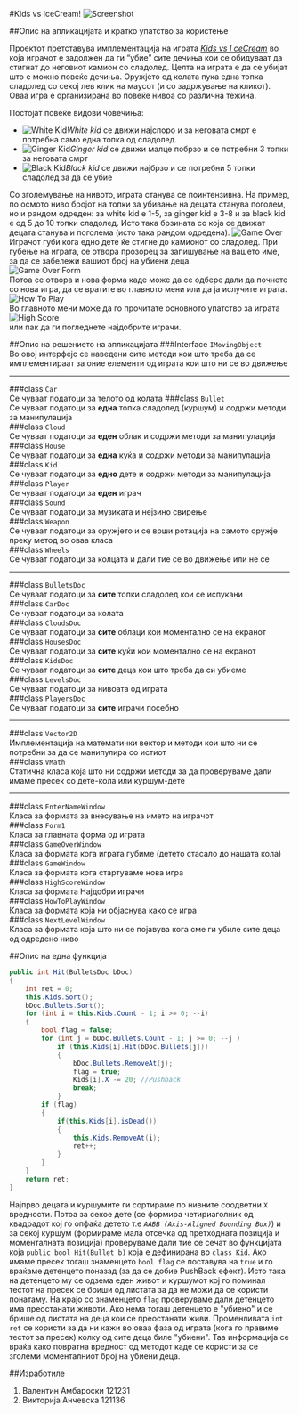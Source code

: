 #Kids vs IceCream!
![Screenshot](http://i.imgur.com/zlLlCwF.png)

##Опис на апликацијата и кратко упатство за користење

Проектот претставува имплементација на играта [*Kids vs I
ceCream*](www.kongregate.com/games/HotAirRaccoon/kids-vs-ice-cream "Kids vs IceCream") во која играчот е задолжен да ги “убие” сите дечиња кои се обидуваат да стигнат до неговиот камион со сладолед. Целта на играта е да се убијат што е можно повеќе дечиња. Оружјето од колата пука една топка сладолед со секој лев клик на маусот (и со задржување на кликот). Оваа игра е организирана во повеќе нивоа со различна тежина.  

Постојат повеќе видови човечиња:  

- ![White Kid](http://i.imgur.com/SB9MB74.png)*White kid* се движи најспоро и за неговата смрт е потребна само една топка од сладолед.  
- ![Ginger Kid](http://i.imgur.com/heshPzn.png)*Ginger kid* се движи малце побрзо и се потребни 3 топки за неговата смрт  
- ![Black Kid](http://i.imgur.com/3c1kx3Q.png)*Black kid* се движи најбрзо и се потребни 5 топки сладолед за да се убие
  
Со зголемување на нивото, играта станува се поинтензивна. На пример, по осмото ниво бројот на топки за убивање на децата станува поголем, но и рандом одреден: за white kid е 1-5,  за ginger kid е 3-8 и за black kid е од 5 до 10 топки сладолед. Исто така брзината со која се движат децата станува и поголема (исто така рандом одредена).
![Game Over](http://i.imgur.com/znkfhKG.png)  
Играчот губи кога едно дете ќе стигне до камионот со сладолед. При губење на играта, се отвора прозорец за запишување на вашето име, за да се забележи вашиот број на убиени деца.  
![Game Over Form](http://i.imgur.com/gZIkPZZ.png)  
Потоа се отвора и нова форма каде може да се одбере дали да почнете со нова игра, да се вратите во главното мени или да ја ислучите играта.  
![How To Play](http://i.imgur.com/PAMSsKK.png)  
Во главното мени може да го прочитате основното упатство за играта  
![High Score](http://i.imgur.com/j4oxHyK.png)  
или пак да ги погледнете најдобрите играчи.


##Опис на решението на апликацијата
###Interface `IMovingObject`  
Во овој интерфејс се наведени сите методи кои што треба да се имплементираат за оние елементи од играта кои што ни се во движење 

----------
  
###class `Car`  
Се чуваат податоци за телото од колата
###class `Bullet`  
Се чуваат податоци за **една** топка сладолед (куршум) и содржи методи за манипулација  
###class `Cloud`  
Се чуваат податоци за **еден** облак и содржи методи за манипулација  
###class `House`  
Се чуваат податоци за **една** куќа и содржи методи за манипулација  
###class `Kid`  
Се чуваат податоци за **едно** дете и содржи методи за манипулација  
###class `Player`  
Се чуваат податоци за **еден** играч  
###class `Sound`  
Се чуваат податоци за музиката и нејзино свирење  
###class `Weapon`  
Се чуваат податоци за оружјето и се врши ротација на самото оружје преку метод во оваа класа  
###class `Wheels`  
Се чуваат податоци за колцата и дали тие се во движење или не се   

----------

###class `BulletsDoc`  
Се чуваат податоци за **сите** топки сладолед кои се испукани  
###class `CarDoc`  
Се чуваат податоци за колата  
###class `CloudsDoc`  
Се чуваат податоци за **сите** облаци кои моментално се на екранот  
###class `HousesDoc`  
Се чуваат податоци за **сите** куќи кои моментално се на екранот  
###class `KidsDoc`  
Се чуваат податоци за **сите** деца кои што треба да си убиеме  
###class `LevelsDoc`  
Се чуваат податоци за нивоата од играта  
###class `PlayersDoc`  
Се чуваат податоци за **сите** играчи посебно  

----------

###class `Vector2D`  
Имплементација на математички вектор и методи кои што ни се потребни за да се манипулира со истиот  
###class `VMath`  
Статична класа која што ни содржи методи за да проверуваме дали имаме пресек со дете-кола или куршум-дете  

----------

###class `EnterNameWindow`  
Класа за формата за внесување на името на играчот  
###class `Form1`  
Класа за главната форма од играта  
###class `GameOverWindow`    
Класа за формата кога играта губиме (детето стасало до нашата кола)  
###class `GameWindow`  
Класа за формата кога стартуваме нова игра  
###class `HighScoreWindow`  
Класа за формата Најдобри играчи  
###class `HowToPlayWindow`  
Класа за формата која ни објаснува како се игра  
###class `NextLevelWindow`  
Класа за формата која што ни се појавува кога сме ги убиле сите деца од одредено ниво


##Опис на една функција  
```csharp
public int Hit(BulletsDoc bDoc)
{
    int ret = 0;
    this.Kids.Sort();
    bDoc.Bullets.Sort();
    for (int i = this.Kids.Count - 1; i >= 0; --i)
    {
        bool flag = false;
        for (int j = bDoc.Bullets.Count - 1; j >= 0; --j )
            if (this.Kids[i].Hit(bDoc.Bullets[j]))
            {
                bDoc.Bullets.RemoveAt(j);
                flag = true;
                Kids[i].X -= 20; //Pushback
                break;
            }
        if (flag)
        {
            if(this.Kids[i].isDead())
            {
                this.Kids.RemoveAt(i);
                ret++;
            }
        }
    }
    return ret;
}
```  
Најпрво децата и куршумите ги сортираме по нивните соодветни `X` вредности. Потоа за секое дете (се формира четириаголник од квадрадот кој го опфаќа детето т.е *`AABB (Axis-Aligned Bounding Box)`*) и за секој куршум (формираме мала отсечка од претходната позиција и моменталната позиција) проверуваме дали тие се сечат во функцијата која ```public bool Hit(Bullet b)``` која е дефинирана во ```class Kid```. Ако имаме пресек тогаш знаменцето ```bool flag``` се поставува на ```true``` и го враќаме детенцето поназад (за да се добие PushBack ефект). Исто така на детенцето му се одзема еден живот и куршумот кој го поминал тестот на пресек се бриши од листата за да не можи да се користи понатаму. На крајо со знаменцето `flag` проверуваме дали детенцето има преостанати животи. Ако нема тогаш детенцето е "убиено" и се брише од листата на деца кои се преостанати живи. Променливата ```int ret``` се користи за да ни кажи во оваа фаза од играта (кога го правиме тестот за пресек) колку од сите деца биле "убиени". Таа информација се враќа како повратна вредност од методот каде се користи за се зголеми моменталниот број на убиени деца.  

##Изработиле  
1. Валентин Амбароски 121231  
2. Викторија Анчевска 121136
